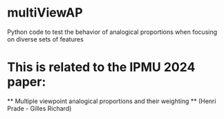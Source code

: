 # multiViewAP
Python code to test the behavior of analogical proportions when focusing on diverse sets of features

# This is related to the IPMU 2024 paper: 
** Multiple viewpoint analogical proportions and their weighting ** (Henri Prade - Gilles Richard)
